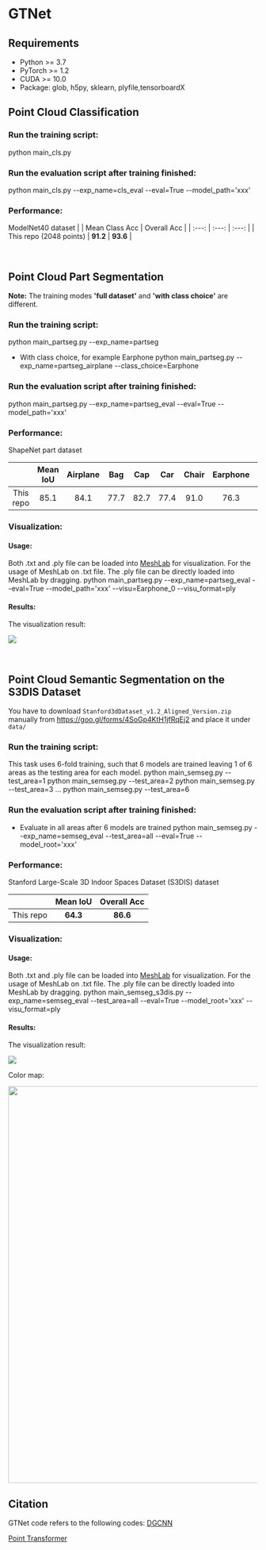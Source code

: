 # GTNet
## Requirements
- Python >= 3.7
- PyTorch >= 1.2
- CUDA >= 10.0
- Package: glob, h5py, sklearn, plyfile,tensorboardX

## Point Cloud Classification
### Run the training script:
python main_cls.py
### Run the evaluation script after training finished:
python main_cls.py --exp_name=cls_eval --eval=True --model_path='xxx'
### Performance:
ModelNet40 dataset
|  | Mean Class Acc | Overall Acc |
| :---: | :---: | :---: |
| This repo (2048 points) | **91.2** | **93.6** |

&nbsp;

## Point Cloud Part Segmentation
**Note:** The training modes **'full dataset'** and **'with class choice'** are different.

### Run the training script:
python main_partseg.py --exp_name=partseg
- With class choice, for example Earphone
python main_partseg.py --exp_name=partseg_airplane --class_choice=Earphone

### Run the evaluation script after training finished:
python main_partseg.py --exp_name=partseg_eval --eval=True --model_path='xxx'


### Performance:
ShapeNet part dataset

| | Mean IoU | Airplane | Bag | Cap | Car | Chair | Earphone | Guitar | Knife | Lamp | Laptop | Motor | Mug | Pistol | Rocket | Skateboard | Table
| :---: | :---: | :---: | :---: | :---: | :---: | :---: | :---: | :---: | :---: | :---: | :---: | :---: | :---: | :---: | :---: | :---: | :---: | 
| This repo | 85.1 | 84.1 | 77.7 | 82.7 | 77.4 | 91.0 | 76.3 | 91.8 | 86.5 | 83.5 | 96.1 | 58.5 | 92.4 | 81.9 | 53.5 | 76.6 | 82.9 |


### Visualization:
#### Usage:
Both .txt and .ply file can be loaded into [MeshLab](https://www.meshlab.net) for visualization. For the usage of MeshLab on .txt file. The .ply file can be directly loaded into MeshLab by dragging.
python main_partseg.py --exp_name=partseg_eval --eval=True --model_path='xxx' --visu=Earphone_0 --visu_format=ply
#### Results:
The visualization result:

<p float="left">
    <img src="image/partseg_visu.png"/>
</p>

&nbsp;
## Point Cloud Semantic Segmentation on the S3DIS Dataset
You have to download `Stanford3dDataset_v1.2_Aligned_Version.zip` manually from https://goo.gl/forms/4SoGp4KtH1jfRqEj2 and place it under `data/`
### Run the training script:

This task uses 6-fold training, such that 6 models are trained leaving 1 of 6 areas as the testing area for each model. 
python main_semseg.py --test_area=1
python main_semseg.py --test_area=2
python main_semseg.py --test_area=3
...
python main_semseg.py --test_area=6
### Run the evaluation script after training finished:
- Evaluate in all areas after 6 models are trained
python main_semseg.py --exp_name=semseg_eval --test_area=all --eval=True --model_root='xxx'

### Performance:
Stanford Large-Scale 3D Indoor Spaces Dataset (S3DIS) dataset

|  | Mean IoU | Overall Acc |
| :---: | :---: | :---: |
| This repo | **64.3** | **86.6** |
### Visualization: 
#### Usage:
Both .txt and .ply file can be loaded into [MeshLab](https://www.meshlab.net) for visualization. For the usage of MeshLab on .txt file. The .ply file can be directly loaded into MeshLab by dragging.
python main_semseg_s3dis.py --exp_name=semseg_eval --test_area=all --eval=True --model_root='xxx' --visu_format=ply
#### Results:
The visualization result:

<p float="left">
    <img src="image/semseg_visu.png"/>
</p>

Color map:
<p float="left">
    <img src="image/semseg_colors.png" width="800"/>
</p>


## Citation
GTNet code refers to the following codes: 
[DGCNN](https://github.com/antao97/dgcnn.pytorch)

[Point Transformer](https://github.com/qq456cvb/Point-Transformers)
